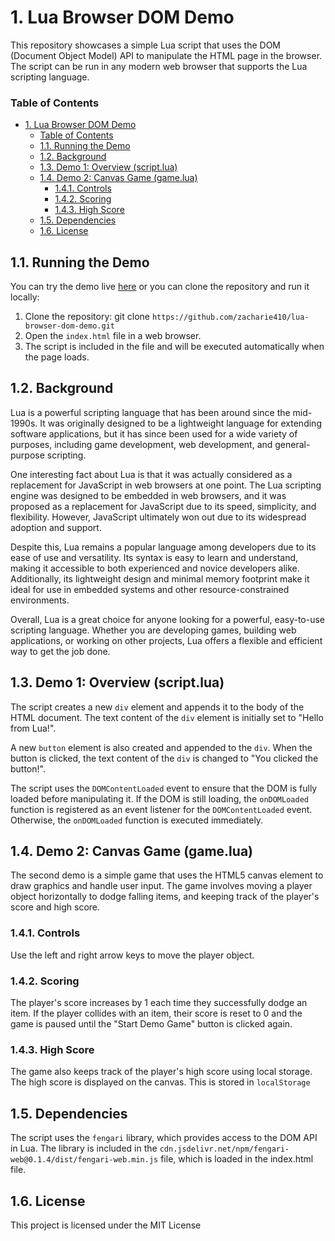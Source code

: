 # 1. Lua Browser DOM Demo
This repository showcases a simple Lua script that uses the DOM (Document Object Model) API to manipulate the HTML page in the browser. The script can be run in any modern web browser that supports the Lua scripting language.

### Table of Contents

- [1. Lua Browser DOM Demo](#1-lua-browser-dom-demo)
    - [Table of Contents](#table-of-contents)
  - [1.1. Running the Demo](#11-running-the-demo)
  - [1.2. Background](#12-background)
  - [1.3. Demo 1: Overview (script.lua)](#13-demo-1-overview-scriptlua)
  - [1.4. Demo 2: Canvas Game (game.lua)](#14-demo-2-canvas-game-gamelua)
    - [1.4.1. Controls](#141-controls)
    - [1.4.2. Scoring](#142-scoring)
    - [1.4.3. High Score](#143-high-score)
  - [1.5. Dependencies](#15-dependencies)
  - [1.6. License](#16-license)


## 1.1. Running the Demo
You can try the demo live [here](https://zacharie410.github.io/lua-browser-dom-demo/) or you can clone the repository and run it locally:

1. Clone the repository: git clone `https://github.com/zacharie410/lua-browser-dom-demo.git`
2. Open the `index.html` file in a web browser.
3. The script is included in the file and will be executed automatically when the page loads.

## 1.2. Background
Lua is a powerful scripting language that has been around since the mid-1990s. It was originally designed to be a lightweight language for extending software applications, but it has since been used for a wide variety of purposes, including game development, web development, and general-purpose scripting.

One interesting fact about Lua is that it was actually considered as a replacement for JavaScript in web browsers at one point. The Lua scripting engine was designed to be embedded in web browsers, and it was proposed as a replacement for JavaScript due to its speed, simplicity, and flexibility. However, JavaScript ultimately won out due to its widespread adoption and support.

Despite this, Lua remains a popular language among developers due to its ease of use and versatility. Its syntax is easy to learn and understand, making it accessible to both experienced and novice developers alike. Additionally, its lightweight design and minimal memory footprint make it ideal for use in embedded systems and other resource-constrained environments.

Overall, Lua is a great choice for anyone looking for a powerful, easy-to-use scripting language. Whether you are developing games, building web applications, or working on other projects, Lua offers a flexible and efficient way to get the job done.

## 1.3. Demo 1: Overview (script.lua)
The script creates a new `div` element and appends it to the body of the HTML document. The text content of the `div` element is initially set to "Hello from Lua!".

A new `button` element is also created and appended to the `div`. When the button is clicked, the text content of the `div` is changed to "You clicked the button!".

The script uses the `DOMContentLoaded` event to ensure that the DOM is fully loaded before manipulating it. If the DOM is still loading, the `onDOMLoaded` function is registered as an event listener for the `DOMContentLoaded` event. Otherwise, the `onDOMLoaded` function is executed immediately.

## 1.4. Demo 2: Canvas Game (game.lua)
The second demo is a simple game that uses the HTML5 canvas element to draw graphics and handle user input. The game involves moving a player object horizontally to dodge falling items, and keeping track of the player's score and high score.

### 1.4.1. Controls
Use the left and right arrow keys to move the player object.

### 1.4.2. Scoring
The player's score increases by 1 each time they successfully dodge an item. If the player collides with an item, their score is reset to 0 and the game is paused until the "Start Demo Game" button is clicked again.

### 1.4.3. High Score
The game also keeps track of the player's high score using local storage. The high score is displayed on the canvas. This is stored in `localStorage`

## 1.5. Dependencies
The script uses the `fengari` library, which provides access to the DOM API in Lua. The library is included in the `cdn.jsdelivr.net/npm/fengari-web@0.1.4/dist/fengari-web.min.js` file, which is loaded in the index.html file.

## 1.6. License
This project is licensed under the MIT License
